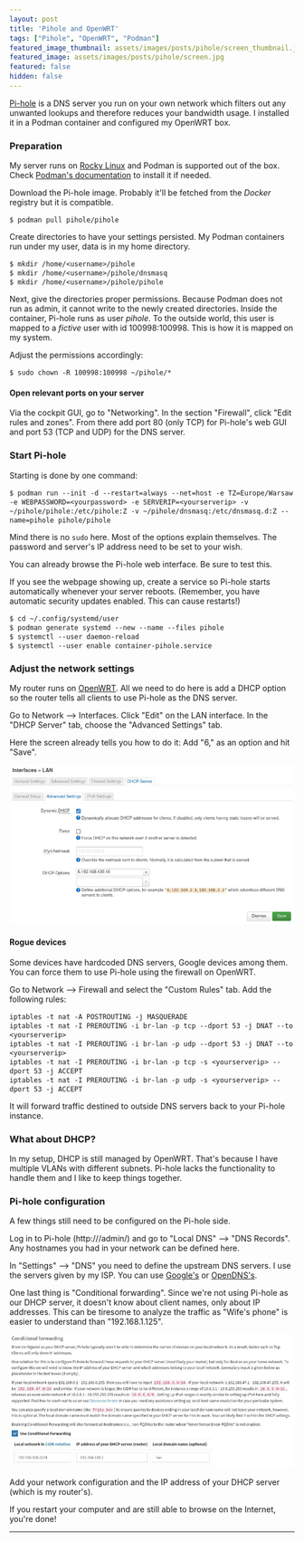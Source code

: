 ```yaml
---
layout: post
title: 'Pihole and OpenWRT'
tags: ["Pihole", "OpenWRT", "Podman"]
featured_image_thumbnail: assets/images/posts/pihole/screen_thumbnail.jpg
featured_image: assets/images/posts/pihole/screen.jpg
featured: false
hidden: false
---
```


[Pi-hole](https://pi-hole.net/) is a DNS server you run on your own network which filters out any unwanted lookups and therefore reduces your bandwidth usage. I installed it in a Podman container and configured my OpenWRT box.

<!--more-->

### Preparation

My server runs on [Rocky Linux](/posts/1-Rocky-Linux) and Podman is supported out of the box. Check [Podman's documentation](https://podman.io/getting-started/installation) to install it if needed.

Download the Pi-hole image. Probably it'll be fetched from the *Docker* registry but it is compatible.

```
$ podman pull pihole/pihole
```

Create directories to have your settings persisted. My Podman containers run under my user, data is in my home directory.

```
$ mkdir /home/<username>/pihole
$ mkdir /home/<username>/pihole/dnsmasq
$ mkdir /home/<username>/pihole/pihole
```

Next, give the directories proper permissions. Because Podman does not run as admin, it cannot write to the newly created directories. Inside the container, Pi-hole runs as user *pihole*. To the outside world, this user is mapped to a *fictive* user with id 100998:100998. This is how it is mapped on my system.

Adjust the permissions accordingly:

```
$ sudo chown -R 100998:100998 ~/pihole/*
```

#### Open relevant ports on your server

Via the cockpit GUI, go to "Networking". In the section "Firewall", click "Edit rules and zones". From there add port 80 (only TCP) for Pi-hole's web GUI and port 53 (TCP and UDP) for the DNS server.

### Start Pi-hole

Starting is done by one command:

```
$ podman run --init -d --restart=always --net=host -e TZ=Europe/Warsaw -e WEBPASSWORD=<yourpassword> -e SERVERIP=<yourserverip> -v ~/pihole/pihole:/etc/pihole:Z -v ~/pihole/dnsmasq:/etc/dnsmasq.d:Z --name=pihole pihole/pihole
```

Mind there is no `sudo` here. Most of the options explain themselves. The password and server's IP address need to be set to your wish.

You can already browse the Pi-hole web interface. Be sure to test this.

If you see the webpage showing up, create a service so Pi-hole starts automatically whenever your server reboots. (Remember, you have automatic security updates enabled. This can cause restarts!)

```
$ cd ~/.config/systemd/user
$ podman generate systemd --new --name --files pihole
$ systemctl --user daemon-reload
$ systemctl --user enable container-pihole.service
```

### Adjust the network settings

My router runs on [OpenWRT](https://openwrt.org). All we need to do here is add a DHCP option so the router tells all clients to use Pi-hole as the DNS server.

Go to Network --> Interfaces. Click "Edit" on the LAN interface. In the "DHCP Server" tab, choose the "Advanced Settings" tab.

Here the screen already tells you how to do it: Add "6,<yourserverip>" as an option and hit "Save".

![DHCP options](/assets/images/posts/pihole/dhcp.jpg)

#### Rogue devices

Some devices have hardcoded DNS servers, Google devices among them. You can force them to use Pi-hole using the firewall on OpenWRT.

Go to Network --> Firewall and select the "Custom Rules" tab. Add the following rules:

```
iptables -t nat -A POSTROUTING -j MASQUERADE
iptables -t nat -I PREROUTING -i br-lan -p tcp --dport 53 -j DNAT --to <yourserverip>
iptables -t nat -I PREROUTING -i br-lan -p udp --dport 53 -j DNAT --to <yourserverip>
iptables -t nat -I PREROUTING -i br-lan -p tcp -s <yourserverip> --dport 53 -j ACCEPT
iptables -t nat -I PREROUTING -i br-lan -p udp -s <yourserverip> --dport 53 -j ACCEPT
```

It will forward traffic destined to outside DNS servers back to your Pi-hole instance.

### What about DHCP?

In my setup, DHCP is still managed by OpenWRT. That's because I have multiple VLANs with different subnets. Pi-hole lacks the functionality to handle them and I like to keep things together.

### Pi-hole configuration

A few things still need to be configured on the Pi-hole side.

Log in to Pi-hole (http://<yourserverip>/admin/) and go to "Local DNS" --> "DNS Records". Any hostnames you had in your network can be defined here.

In "Settings" --> "DNS" you need to define the upstream DNS servers. I use the servers given by my ISP. You can use [Google's](https://developers.google.com/speed/public-dns) or [OpenDNS's](https://use.opendns.com/).

One last thing is "Conditional forwarding". Since we're not using Pi-hole as our DHCP server, it doesn't know about client names, only about IP addresses. This can be tiresome to analyze the traffic as "Wife's phone" is easier to understand than "192.168.1.125".

![Conditional forwarding](/assets/images/posts/pihole/cond.jpg)

Add your network configuration and the IP address of your DHCP server (which is my router's).

If you restart your computer and are still able to browse on the Internet, you're done!

---
